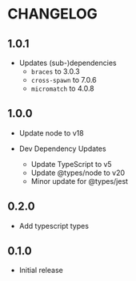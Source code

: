 # CHANGELOG

## 1.0.1

- Updates (sub-)dependencies
  - `braces` to 3.0.3
  - `cross-spawn` to 7.0.6
  - `micromatch` to 4.0.8

## 1.0.0

- Update node to v18

- Dev Dependency Updates
  - Update TypeScript to v5
  - Update @types/node to v20
  - Minor update for @types/jest

## 0.2.0

- Add typescript types

## 0.1.0

- Initial release
